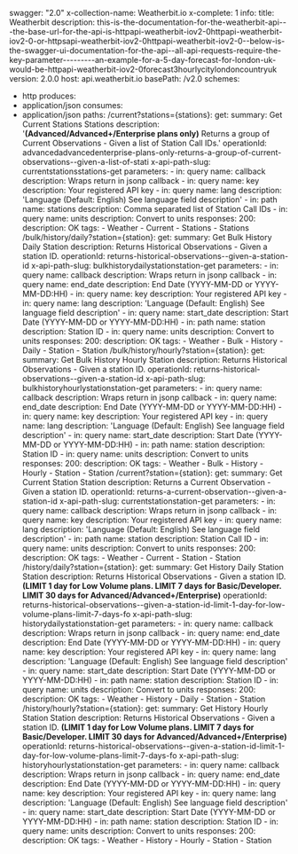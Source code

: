 swagger: "2.0"
x-collection-name: Weatherbit.io
x-complete: 1
info:
  title: Weatherbit
  description: this-is-the-documentation-for-the-weatherbit-api---the-base-url-for-the-api-is-httpapi-weatherbit-iov2-0httpapi-weatherbit-iov2-0-or-httpsapi-weatherbit-iov2-0httpapi-weatherbit-iov2-0--below-is-the-swagger-ui-documentation-for-the-api--all-api-requests-require-the-key-parameter---------an-example-for-a-5-day-forecast-for-london-uk-would-be-httpapi-weatherbit-iov2-0forecast3hourlycitylondoncountryuk
  version: 2.0.0
host: api.weatherbit.io
basePath: /v2.0
schemes:
- http
produces:
- application/json
consumes:
- application/json
paths:
  /current?stations={stations}:
    get:
      summary: Get Current Stations Stations
      description: '**(Advanced/Advanced+/Enterprise plans only)** Returns a group
        of Current Observations - Given a list of Station Call IDs.'
      operationId: advancedadvancedenterprise-plans-only-returns-a-group-of-current-observations--given-a-list-of-stati
      x-api-path-slug: currentstationsstations-get
      parameters:
      - in: query
        name: callback
        description: Wraps return in jsonp callback
      - in: query
        name: key
        description: Your registered API key
      - in: query
        name: lang
        description: 'Language (Default: English) See language field description'
      - in: path
        name: stations
        description: Comma separated list of Station Call IDs
      - in: query
        name: units
        description: Convert to units
      responses:
        200:
          description: OK
      tags:
      - Weather
      - Current
      - Stations
      - Stations
  /bulk/history/daily?station={station}:
    get:
      summary: Get Bulk History Daily Station
      description: Returns Historical Observations - Given a station ID.
      operationId: returns-historical-observations--given-a-station-id
      x-api-path-slug: bulkhistorydailystationstation-get
      parameters:
      - in: query
        name: callback
        description: Wraps return in jsonp callback
      - in: query
        name: end_date
        description: End Date (YYYY-MM-DD or YYYY-MM-DD:HH)
      - in: query
        name: key
        description: Your registered API key
      - in: query
        name: lang
        description: 'Language (Default: English) See language field description'
      - in: query
        name: start_date
        description: Start Date (YYYY-MM-DD or YYYY-MM-DD:HH)
      - in: path
        name: station
        description: Station ID
      - in: query
        name: units
        description: Convert to units
      responses:
        200:
          description: OK
      tags:
      - Weather
      - Bulk
      - History
      - Daily
      - Station
      - Station
  /bulk/history/hourly?station={station}:
    get:
      summary: Get Bulk History Hourly Station
      description: Returns Historical Observations - Given a station ID.
      operationId: returns-historical-observations--given-a-station-id
      x-api-path-slug: bulkhistoryhourlystationstation-get
      parameters:
      - in: query
        name: callback
        description: Wraps return in jsonp callback
      - in: query
        name: end_date
        description: End Date (YYYY-MM-DD or YYYY-MM-DD:HH)
      - in: query
        name: key
        description: Your registered API key
      - in: query
        name: lang
        description: 'Language (Default: English) See language field description'
      - in: query
        name: start_date
        description: Start Date (YYYY-MM-DD or YYYY-MM-DD:HH)
      - in: path
        name: station
        description: Station ID
      - in: query
        name: units
        description: Convert to units
      responses:
        200:
          description: OK
      tags:
      - Weather
      - Bulk
      - History
      - Hourly
      - Station
      - Station
  /current?station={station}:
    get:
      summary: Get Current Station Station
      description: Returns a Current Observation - Given a station ID.
      operationId: returns-a-current-observation--given-a-station-id
      x-api-path-slug: currentstationstation-get
      parameters:
      - in: query
        name: callback
        description: Wraps return in jsonp callback
      - in: query
        name: key
        description: Your registered API key
      - in: query
        name: lang
        description: 'Language (Default: English) See language field description'
      - in: path
        name: station
        description: Station Call ID
      - in: query
        name: units
        description: Convert to units
      responses:
        200:
          description: OK
      tags:
      - Weather
      - Current
      - Station
      - Station
  /history/daily?station={station}:
    get:
      summary: Get History Daily Station Station
      description: Returns Historical Observations - Given a station ID. **(LIMIT
        1 day for Low Volume plans. LIMIT 7 days for Basic/Developer. LIMIT 30 days
        for Advanced/Advanced+/Enterprise)**
      operationId: returns-historical-observations--given-a-station-id-limit-1-day-for-low-volume-plans-limit-7-days-fo
      x-api-path-slug: historydailystationstation-get
      parameters:
      - in: query
        name: callback
        description: Wraps return in jsonp callback
      - in: query
        name: end_date
        description: End Date (YYYY-MM-DD or YYYY-MM-DD:HH)
      - in: query
        name: key
        description: Your registered API key
      - in: query
        name: lang
        description: 'Language (Default: English) See language field description'
      - in: query
        name: start_date
        description: Start Date (YYYY-MM-DD or YYYY-MM-DD:HH)
      - in: path
        name: station
        description: Station ID
      - in: query
        name: units
        description: Convert to units
      responses:
        200:
          description: OK
      tags:
      - Weather
      - History
      - Daily
      - Station
      - Station
  /history/hourly?station={station}:
    get:
      summary: Get History Hourly Station Station
      description: Returns Historical Observations - Given a station ID. **(LIMIT
        1 day for Low Volume plans. LIMIT 7 days for Basic/Developer. LIMIT 30 days
        for Advanced/Advanced+/Enterprise)**
      operationId: returns-historical-observations--given-a-station-id-limit-1-day-for-low-volume-plans-limit-7-days-fo
      x-api-path-slug: historyhourlystationstation-get
      parameters:
      - in: query
        name: callback
        description: Wraps return in jsonp callback
      - in: query
        name: end_date
        description: End Date (YYYY-MM-DD or YYYY-MM-DD:HH)
      - in: query
        name: key
        description: Your registered API key
      - in: query
        name: lang
        description: 'Language (Default: English) See language field description'
      - in: query
        name: start_date
        description: Start Date (YYYY-MM-DD or YYYY-MM-DD:HH)
      - in: path
        name: station
        description: Station ID
      - in: query
        name: units
        description: Convert to units
      responses:
        200:
          description: OK
      tags:
      - Weather
      - History
      - Hourly
      - Station
      - Station